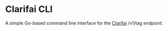 Clarifai CLI
=============

A simple Go-based command line interface for the [Clarifai](http://clarifai.com/) /v1/tag endpoint.
